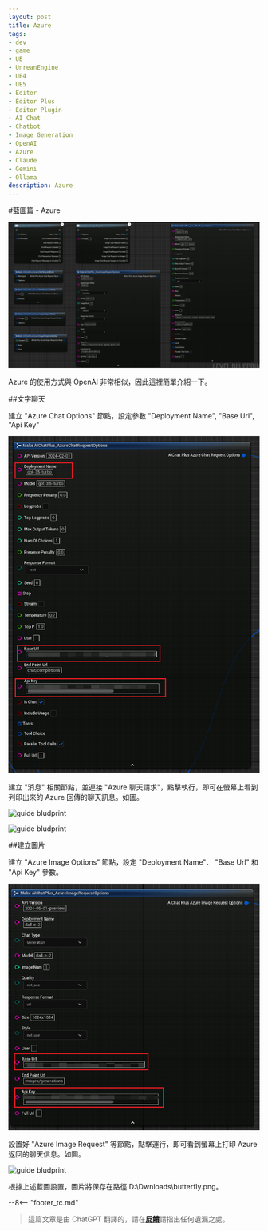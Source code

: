 ```yaml
---
layout: post
title: Azure
tags:
- dev
- game
- UE
- UnreanEngine
- UE4
- UE5
- Editor
- Editor Plus
- Editor Plugin
- AI Chat
- Chatbot
- Image Generation
- OpenAI
- Azure
- Claude
- Gemini
- Ollama
description: Azure
---
```


<meta property="og:title" content="UE 插件 AIChatPlus 使用说明 - 蓝图篇 - Azure" />

#藍圖篇 - Azure

![blueprint](assets/img/2024-ue-aichatplus/usage/blueprint/azure_all.png)

Azure 的使用方式與 OpenAI 非常相似，因此這裡簡單介紹一下。

##文字聊天

建立 "Azure Chat Options" 節點，設定參數 "Deployment Name", "Base Url", "Api Key"

![guide bludprint](assets/img/2024-ue-aichatplus/usage/blueprint/azure_chat_1.png)

建立 "消息" 相關節點，並連接 "Azure 聊天請求"，點擊執行，即可在螢幕上看到列印出來的 Azure 回傳的聊天訊息。如圖。

![guide bludprint](assets/img/2024-ue-aichatplus/guide_azure_blueprint_chat_1.png)

![guide bludprint](assets/img/2024-ue-aichatplus/guide_azure_blueprint_chat_2.png)

##建立圖片

建立 "Azure Image Options" 節點，設定 "Deployment Name"、 "Base Url" 和 "Api Key" 參數。

![guide bludprint](assets/img/2024-ue-aichatplus/usage/blueprint/azure_image_1.png)

設置好 "Azure Image Request" 等節點，點擊運行，即可看到螢幕上打印 Azure 返回的聊天信息。如圖。

![guide bludprint](assets/img/2024-ue-aichatplus/guide_azure_blueprint_image_1.png)

根據上述藍圖設置，圖片將保存在路徑 D:\Dwnloads\butterfly.png。

--8<-- "footer_tc.md"


> 這篇文章是由 ChatGPT 翻譯的，請在[**反饋**](https://github.com/disenone/wiki_blog/issues/new)請指出任何遺漏之處。 
